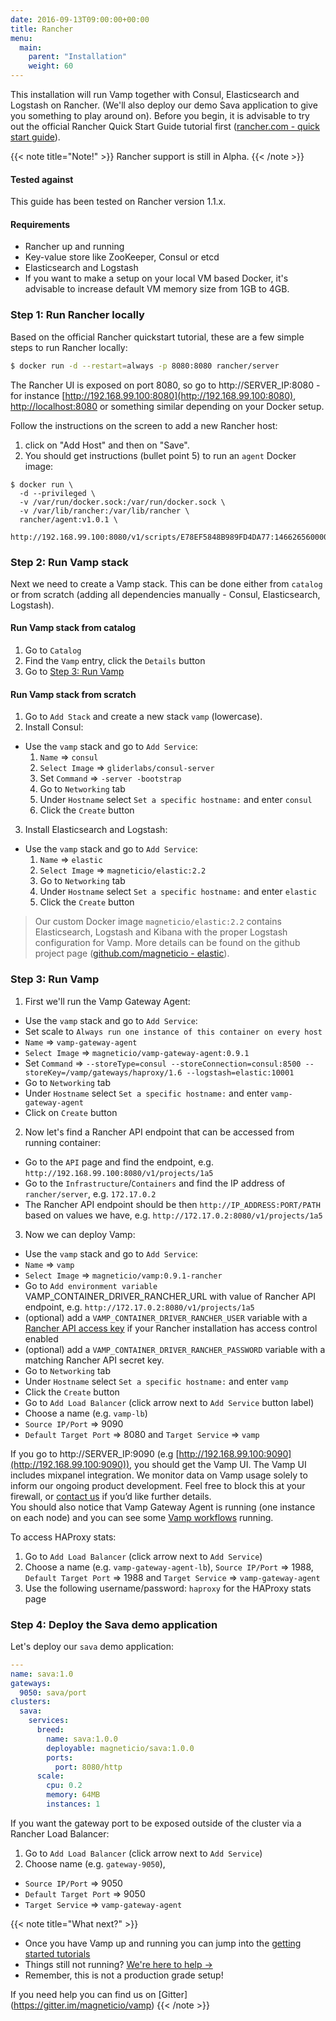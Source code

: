 ```yaml
---
date: 2016-09-13T09:00:00+00:00
title: Rancher
menu:
  main:
    parent: "Installation"
    weight: 60
---
```

This installation will run Vamp together with Consul, Elasticsearch and Logstash on Rancher. (We'll also deploy our demo Sava application to give you something to play around on). Before you begin, it is advisable to try out the official Rancher Quick Start Guide tutorial first ([rancher.com - quick start guide](http://docs.rancher.com/rancher/latest/en/quick-start-guide/)).

{{< note title="Note!" >}}
Rancher support is still in Alpha.
{{< /note >}}

#### Tested against
This guide has been tested on Rancher version 1.1.x.

#### Requirements

* Rancher up and running
* Key-value store like ZooKeeper, Consul or etcd
* Elasticsearch and Logstash
* If you want to make a setup on your local VM based Docker, it's advisable to increase default VM memory size from 1GB to 4GB.

### Step 1: Run Rancher locally
Based on the official Rancher quickstart tutorial, these are a few simple steps to run Rancher locally:
```bash
$ docker run -d --restart=always -p 8080:8080 rancher/server
```
The Rancher UI is exposed on port 8080, so go to http://SERVER_IP:8080 - for instance [http://192.168.99.100:8080](http://192.168.99.100:8080), [http://localhost:8080](http://localhost:8080) or something similar depending on your Docker setup.

Follow the instructions on the screen to add a new Rancher host:

1. click on "Add Host" and then on "Save".
2. You should get instructions (bullet point 5) to run an `agent` Docker image:  

```
$ docker run \
  -d --privileged \
  -v /var/run/docker.sock:/var/run/docker.sock \
  -v /var/lib/rancher:/var/lib/rancher \
  rancher/agent:v1.0.1 \
  http://192.168.99.100:8080/v1/scripts/E78EF5848B989FD4DA77:1466265600000:SYqIvhPgzKLonp8r0erqgpsi7pQ
```


### Step 2: Run Vamp stack
Next we need to create a Vamp stack. This can be done either from `catalog` or from scratch (adding all dependencies manually - Consul, Elasticsearch, Logstash).

#### Run Vamp stack from catalog

1. Go to `Catalog`
2. Find the `Vamp` entry, click the `Details` button
3. Go to [Step 3: Run Vamp](/documentation/installation/rancher/#step-3-run-vamp)

#### Run Vamp stack from scratch

1. Go to `Add Stack` and create a new stack `vamp` (lowercase).
2. Install Consul:  
  * Use the `vamp` stack and go to `Add Service`:  
    1. `Name` ⇒ `consul`
    2. `Select Image` ⇒ `gliderlabs/consul-server`
    3. Set `Command` ⇒ `-server -bootstrap`
    4. Go to `Networking` tab
    5. Under `Hostname` select `Set a specific hostname:` and enter `consul`
    6. Click the `Create` button

3. Install Elasticsearch and Logstash:
  * Use the `vamp` stack and go to `Add Service`:  
    1. `Name` ⇒ `elastic`
    2. `Select Image` ⇒ `magneticio/elastic:2.2`
    3. Go to `Networking` tab
    4. Under `Hostname` select `Set a specific hostname:` and enter `elastic`
    6. Click the `Create` button

> Our custom Docker image `magneticio/elastic:2.2` contains Elasticsearch, Logstash and Kibana with the proper Logstash configuration for Vamp. More details can be found on the github project page ([github.com/magneticio - elastic](https://github.com/magneticio/elastic)).

### Step 3: Run Vamp

1. First we'll run the Vamp Gateway Agent:
  * Use the `vamp` stack and go to `Add Service`:
  * Set scale to `Always run one instance of this container on every host`
  * `Name` ⇒ `vamp-gateway-agent`
  * `Select Image` ⇒ `magneticio/vamp-gateway-agent:0.9.1`
  * Set `Command` ⇒ `--storeType=consul --storeConnection=consul:8500 --storeKey=/vamp/gateways/haproxy/1.6 --logstash=elastic:10001`
  * Go to `Networking` tab
  * Under `Hostname` select `Set a specific hostname:` and enter `vamp-gateway-agent`
  * Click on `Create` button

2. Now let's find a Rancher API endpoint that can be accessed from running container:
  * Go to the `API` page and find the endpoint, e.g. `http://192.168.99.100:8080/v1/projects/1a5`
  * Go to the `Infrastructure`/`Containers` and find the IP address of `rancher/server`, e.g. `172.17.0.2`
  * The Rancher API endpoint should be then `http://IP_ADDRESS:PORT/PATH` based on values we have, e.g. `http://172.17.0.2:8080/v1/projects/1a5`

3. Now we can deploy Vamp:
  * Use the `vamp` stack and go to `Add Service`:
  * `Name` ⇒ `vamp`
  * `Select Image` ⇒ `magneticio/vamp:0.9.1-rancher`
  * Go to `Add environment variable` VAMP_CONTAINER_DRIVER_RANCHER_URL with value of Rancher API endpoint, e.g. `http://172.17.0.2:8080/v1/projects/1a5`
  * (optional) add a `VAMP_CONTAINER_DRIVER_RANCHER_USER` variable with a [Rancher API access key](https://docs.rancher.com/rancher/v1.2/zh/api/api-keys/#environment-api-keys) if your Rancher installation has access control enabled
  * (optional) add a `VAMP_CONTAINER_DRIVER_RANCHER_PASSWORD` variable with a matching Rancher API secret key.
  * Go to `Networking` tab
  * Under `Hostname` select `Set a specific hostname:` and enter `vamp`
  * Click the `Create` button
  * Go to `Add Load Balancer` (click arrow next to `Add Service` button label)
  * Choose a name (e.g. `vamp-lb`)
  * `Source IP/Port` ⇒ 9090
  * `Default Target Port` ⇒ 8080 and `Target Service` ⇒ `vamp`

If you go to http://SERVER_IP:9090 (e.g [http://192.168.99.100:9090](http://192.168.99.100:9090)), you should get the Vamp UI.  The Vamp UI includes mixpanel integration. We monitor data on Vamp usage solely to inform our ongoing product development. Feel free to block this at your firewall, or [contact us](contact) if you’d like further details.  
You should also notice that Vamp Gateway Agent is running (one instance on each node) and you can see some [Vamp workflows](/documentation/using-vamp/workflows/) running.

To access HAProxy stats:

1. Go to `Add Load Balancer` (click arrow next to `Add Service`)
2. Choose a name (e.g. `vamp-gateway-agent-lb`), `Source IP/Port` ⇒ 1988, `Default Target Port` ⇒ 1988 and `Target Service` ⇒ `vamp-gateway-agent`
3. Use the following username/password: `haproxy` for the HAProxy stats page

### Step 4: Deploy the Sava demo application

Let's deploy our `sava` demo application:

```yaml
---
name: sava:1.0
gateways:
  9050: sava/port
clusters:
  sava:
    services:
      breed:
        name: sava:1.0.0
        deployable: magneticio/sava:1.0.0
        ports:
          port: 8080/http
      scale:
        cpu: 0.2
        memory: 64MB
        instances: 1
```

If you want the gateway port to be exposed outside of the cluster via a Rancher Load Balancer:

1. Go to `Add Load Balancer` (click arrow next to `Add Service`)
2. Choose name (e.g. `gateway-9050`),
  * `Source IP/Port` ⇒ 9050
  * `Default Target Port` ⇒ 9050
  * `Target Service` ⇒ `vamp-gateway-agent`


{{< note title="What next?" >}}

* Once you have Vamp up and running you can jump into the [getting started tutorials](/documentation/tutorials/)
* Things still not running? [We're here to help →](https://github.com/magneticio/vamp/issues)
* Remember, this is not a production grade setup!

If you need help you can find us on [Gitter] (https://gitter.im/magneticio/vamp)
{{< /note >}}
